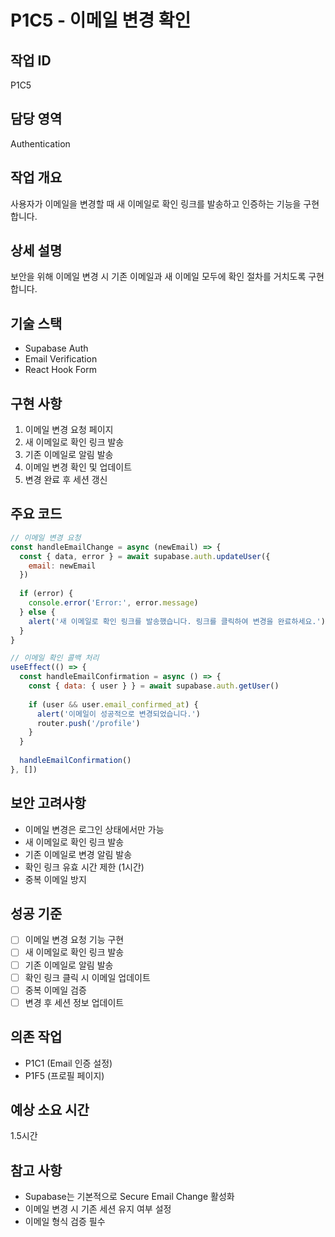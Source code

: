 # P1C5 - 이메일 변경 확인

## 작업 ID
P1C5

## 담당 영역
Authentication

## 작업 개요
사용자가 이메일을 변경할 때 새 이메일로 확인 링크를 발송하고 인증하는 기능을 구현합니다.

## 상세 설명
보안을 위해 이메일 변경 시 기존 이메일과 새 이메일 모두에 확인 절차를 거치도록 구현합니다.

## 기술 스택
- Supabase Auth
- Email Verification
- React Hook Form

## 구현 사항
1. 이메일 변경 요청 페이지
2. 새 이메일로 확인 링크 발송
3. 기존 이메일로 알림 발송
4. 이메일 변경 확인 및 업데이트
5. 변경 완료 후 세션 갱신

## 주요 코드
```javascript
// 이메일 변경 요청
const handleEmailChange = async (newEmail) => {
  const { data, error } = await supabase.auth.updateUser({
    email: newEmail
  })
  
  if (error) {
    console.error('Error:', error.message)
  } else {
    alert('새 이메일로 확인 링크를 발송했습니다. 링크를 클릭하여 변경을 완료하세요.')
  }
}

// 이메일 확인 콜백 처리
useEffect(() => {
  const handleEmailConfirmation = async () => {
    const { data: { user } } = await supabase.auth.getUser()
    
    if (user && user.email_confirmed_at) {
      alert('이메일이 성공적으로 변경되었습니다.')
      router.push('/profile')
    }
  }
  
  handleEmailConfirmation()
}, [])
```

## 보안 고려사항
- 이메일 변경은 로그인 상태에서만 가능
- 새 이메일로 확인 링크 발송
- 기존 이메일로 변경 알림 발송
- 확인 링크 유효 시간 제한 (1시간)
- 중복 이메일 방지

## 성공 기준
- [ ] 이메일 변경 요청 기능 구현
- [ ] 새 이메일로 확인 링크 발송
- [ ] 기존 이메일로 알림 발송
- [ ] 확인 링크 클릭 시 이메일 업데이트
- [ ] 중복 이메일 검증
- [ ] 변경 후 세션 정보 업데이트

## 의존 작업
- P1C1 (Email 인증 설정)
- P1F5 (프로필 페이지)

## 예상 소요 시간
1.5시간

## 참고 사항
- Supabase는 기본적으로 Secure Email Change 활성화
- 이메일 변경 시 기존 세션 유지 여부 설정
- 이메일 형식 검증 필수
